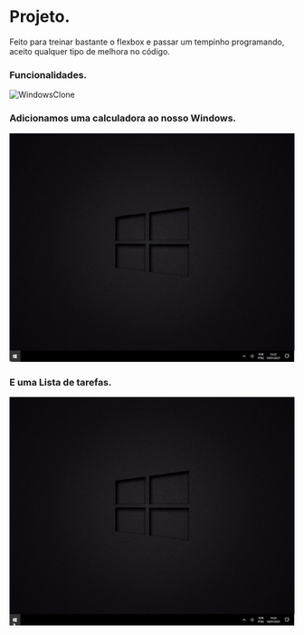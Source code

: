 # Projeto.

Feito para treinar bastante o flexbox e passar um tempinho programando, aceito qualquer tipo de melhora no código.



### Funcionalidades.

![WindowsClone](https://github.com/kevinidias/windowsclone/blob/main/gifUI.gif)


### Adicionamos uma calculadora ao nosso Windows.
![Calculadora](https://github.com/kevinidias/windowsclone/blob/main/calculadora.gif)

### E uma Lista de tarefas.
![Lista de tarefas](https://github.com/kevinidias/windowsclone/blob/main/lista%20de%20tarefas.gif)
